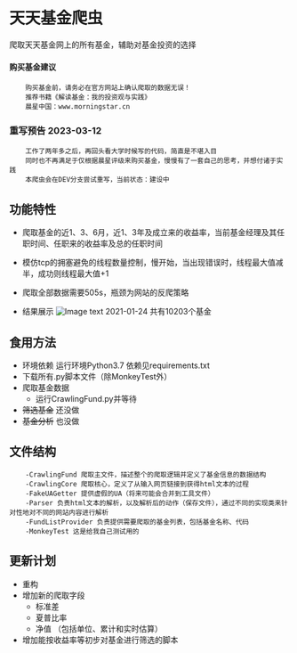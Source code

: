 # 天天基金爬虫

爬取天天基金网上的所有基金，辅助对基金投资的选择

#### 购买基金建议
        购买基金前，请务必在官方网站上确认爬取的数据无误！
        推荐书籍《解读基金：我的投资观与实践》
        晨星中国：www.morningstar.cn

### 重写预告 2023-03-12
        工作了两年多之后，再回头看大学时候写的代码，简直是不堪入目
        同时也不再满足于仅根据晨星评级来购买基金，慢慢有了一套自己的思考，并想付诸于实践
        本爬虫会在DEV分支尝试重写，当前状态：建设中

## 功能特性

- 爬取基金的近1、3、6月，近1、3年及成立来的收益率，当前基金经理及其任职时间、任职来的收益率及总的任职时间
- 模仿tcp的拥塞避免的线程数量控制，慢开始，当出现错误时，线程最大值减半，成功则线程最大值+1
- 爬取全部数据需要505s，瓶颈为网站的反爬策略

- 结果展示
  ![Image text](./image/result-2.png)
  2021-01-24 共有10203个基金

## 食用方法

- 环境依赖 运行环境Python3.7 依赖见requirements.txt
- 下载所有.py脚本文件（除MonkeyTest外）
- 爬取基金数据
    - 运行CrawlingFund.py并等待
- ~~筛选基金~~ 还没做
- ~~基金分析~~ 也没做

## 文件结构

        -CrawlingFund 爬取主文件，描述整个的爬取逻辑并定义了基金信息的数据结构
        -CrawlingCore 爬取核心，定义了从输入网页链接到获得html文本的过程
        -FakeUAGetter 提供虚假的UA（将来可能会合并到工具文件）
        -Parser 负责html文本的解析，以及解析后的动作（保存文件），通过不同的实现类来针对性地对不同的网站内容进行解析
        -FundListProvider 负责提供需要爬取的基金列表，包括基金名称、代码
        -MonkeyTest 这是给我自己测试用的

## 更新计划
- 重构
- 增加新的爬取字段
    - 标准差
    - 夏普比率
    - 净值 （包括单位、累计和实时估算）
- 增加能按收益率等初步对基金进行筛选的脚本
